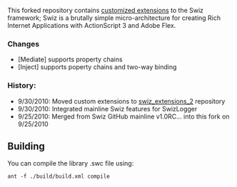 This forked repository contains [customized extensions](http://wiki.github.com/ThomasBurleson/swiz-framework/) to the Swiz framework; Swiz is a brutally simple micro-architecture for creating Rich Internet Applications with ActionScript 3 and Adobe Flex.

### Changes

- [Mediate] supports property chains
- [Inject] supports poperty chains and two-way binding

### History:

- 9/30/2010: Moved custom extensions to [swiz_extensions_2](http://github.com/ThomasBurleson/swiz-extensions_2) repository
- 9/30/2010: Integrated mainline Swiz features for SwizLogger  
- 9/25/2010: Merged from Swiz GitHub mainline v1.0RC... into this fork on 9/25/2010


## Building

You can compile the library .swc file using:

	ant -f ./build/build.xml compile